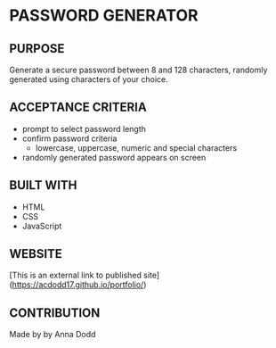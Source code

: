 # PASSWORD GENERATOR

## PURPOSE

Generate a secure password between 8 and 128 characters, randomly generated using characters of your choice.

## ACCEPTANCE CRITERIA

- prompt to select password length
- confirm password criteria
    - lowercase, uppercase, numeric and special characters
- randomly generated password appears on screen 

## BUILT WITH

* HTML
* CSS 
* JavaScript

## WEBSITE

[This is an external link to published site] (https://acdodd17.github.io/portfolio/)


## CONTRIBUTION

Made by by Anna Dodd